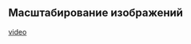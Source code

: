 ## Масштабирование изображений

[video](https://player.softculture.cc/embed/online/ISB/ISB_1.18.12_L3-10_Image_Scale)